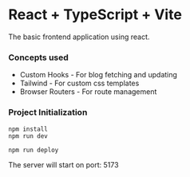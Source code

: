 # React + TypeScript + Vite

The basic frontend application using react.

### Concepts used
- Custom Hooks - For blog fetching and updating
- Tailwind - For custom css templates
- Browser Routers - For route management

### Project Initialization

```
npm install
npm run dev
```

```
npm run deploy
```
The server will start on port: 5173